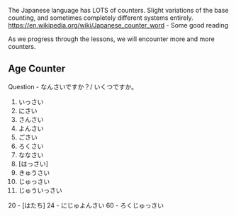 
The Japanese language has LOTS of counters. Slight variations of the base counting, and sometimes completely different systems entirely. 
https://en.wikipedia.org/wiki/Japanese_counter_word - Some good reading

As we progress through the lessons, we will encounter more and more counters.

## Age Counter 
Question - なんさいですか？/ いくつですか。

1. いっさい
2. にさい
3. さんさい
4. よんさい
5. ごさい
6. ろくさい
7. ななさい
8. [はっさい]
9. きゅうさい
10. じゅっさい
11. じゅういっさい

20 - [はたち]
24 - にじゅよんさい
60 - ろくじゅっさい
